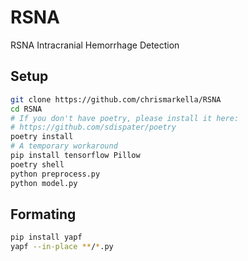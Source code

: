 RSNA
====

RSNA Intracranial Hemorrhage Detection

## Setup

```bash
git clone https://github.com/chrismarkella/RSNA
cd RSNA
# If you don't have poetry, please install it here:
# https://github.com/sdispater/poetry
poetry install
# A temporary workaround
pip install tensorflow Pillow
poetry shell
python preprocess.py
python model.py
```

## Formating

```bash
pip install yapf
yapf --in-place **/*.py
```